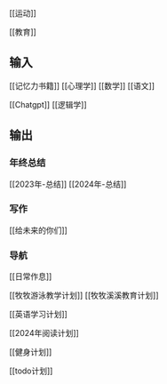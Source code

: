 [[运动]]
 
 [[教育]]
## 输入

[[记忆力书籍]]
[[心理学]]
[[数学]]
[[语文]]

[[Chatgpt]]
[[逻辑学]]

## 输出
### 年终总结
[[2023年-总结]]
[[2024年-总结]]
### 写作
[[给未来的你们]]

### 导航
[[日常作息]]

[[牧牧游泳教学计划]]
[[牧牧溪溪教育计划]]

[[英语学习计划]]

[[2024年阅读计划]]

[[健身计划]]


[[todo计划]]